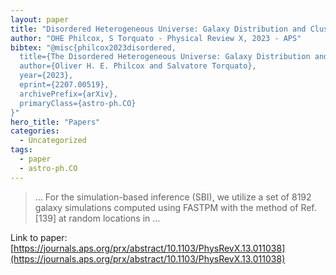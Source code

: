 ```yaml
---
layout: paper
title: "Disordered Heterogeneous Universe: Galaxy Distribution and Clustering across Length Scales"
author: "OHE Philcox, S Torquato - Physical Review X, 2023 - APS"
bibtex: "@misc{philcox2023disordered,
  title={The Disordered Heterogeneous Universe: Galaxy Distribution and Clustering Across Length Scales}, 
  author={Oliver H. E. Philcox and Salvatore Torquato},
  year={2023},
  eprint={2207.00519},
  archivePrefix={arXiv},
  primaryClass={astro-ph.CO}
}"
hero_title: "Papers"
categories:
  - Uncategorized
tags:
  - paper
  - astro-ph.CO
---
```

>… For the simulation-based inference (SBI), we utilize a set of 8192 galaxy simulations computed using FASTPM with the method of Ref. [139] at random locations in …

Link to paper: [https://journals.aps.org/prx/abstract/10.1103/PhysRevX.13.011038](https://journals.aps.org/prx/abstract/10.1103/PhysRevX.13.011038)



